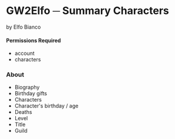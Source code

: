 # GW2Elfo ─ Summary Characters
by Elfo Bianco

#### Permissions Required
* account
* characters

### About
* Biography
* Birthday gifts
* Characters
* Character's birthday / age
* Deaths
* Level
* Title
* Guild
